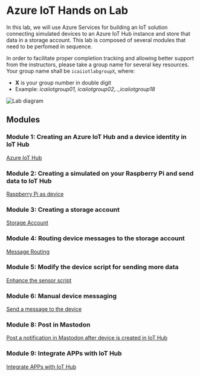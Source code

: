# Azure IoT Hands on Lab
In this lab, we  will use Azure Services for building an IoT solution connecting simulated devices to an Azure IoT Hub instance and store that data in a storage account.
This lab is composed of several modules that need to be perfomed in sequence.

In order to facilitate proper completion tracking and allowing better support from the instructors, please take a group name for several key resources. <br/>
Your group name shall be `icaiiotlabgroupX`, where:
* **X** is your group number in double digit 
* Example: *icaiiotgroup01, icaiiotgroup02,..,icaiiotgroup18*

![Lab diagram](images/Lab.png "Header Image")

## Modules

### Module 1: Creating an Azure IoT Hub and a device identity in IoT Hub
[Azure IoT Hub](iothub/README.md)

### Module 2: Creating a simulated on your Raspberry Pi and send data to IoT Hub
[Raspberry Pi as device](device/README.md)
<!--  
### QUICK DEPLOY PREVIOUS MODULES
[Deploy previous modules](day0/README.md)
-->
### Module 3: Creating a storage account
[Storage Account](storage/README.md)

### Module 4: Routing device messages to the storage account
[Message Routing](routing/README.md)
<!--  
### QUICK DEPLOY PREVIOUS MODULES - START OF NOVEMBER 8th
[Deploy previous modules](finalday/README.md)
-->
### Module 5: Modify the device script for sending more data
[Enhance the sensor script](iot-client/README.md)

### Module 6: Manual device messaging
[Send a message to the device](messages/README.md)

<!--
### Module 7: Visualize sensor data
[Visualize sensor data](visualize/README.md)
-->

### Module 8: Post in Mastodon
[Post a notification in Mastodon after device is created in IoT Hub](notification/README.md)

### Module 9: Integrate APPs with IoT Hub
[Integrate APPs with IoT Hub](sample-app/)

<!--
### Module 10: Send a cloud to device command via an external app
[Integrate APPs with IoT Hub](cloud-to-device-app/)
-->
